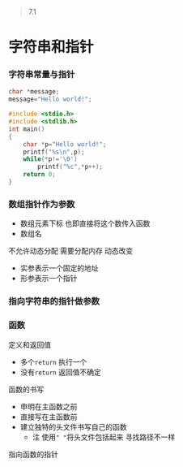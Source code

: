 > 7.1

# 字符串和指针

### 字符串常量与指针

```c
char *message;
message="Hello world!";
```

```c
#include <stdio.h>
#include <stdlib.h>
int main()
{
    char *p="Hello world!";
    printf("%s\n",p);
    while(*p!='\0')
        printf("%c",*p++);
    return 0;
}
```

### 数组指针作为参数

+ 数组元素下标 也即直接将这个数传入函数
+ 数组名

不允许动态分配 需要分配内存 动态改变

+ 实参表示一个固定的地址
+ 形参表示一个指针

### 指向字符串的指针做参数

### 函数

定义和返回值

+ 多个`return` 执行一个
+ 没有`return` 返回值不确定

函数的书写

+ 申明在主函数之前
+ 直接写在主函数前
+ 建立独特的头文件书写自己的函数
  + 注 使用`" "`将头文件包括起来 寻找路径不一样

指向函数的指针